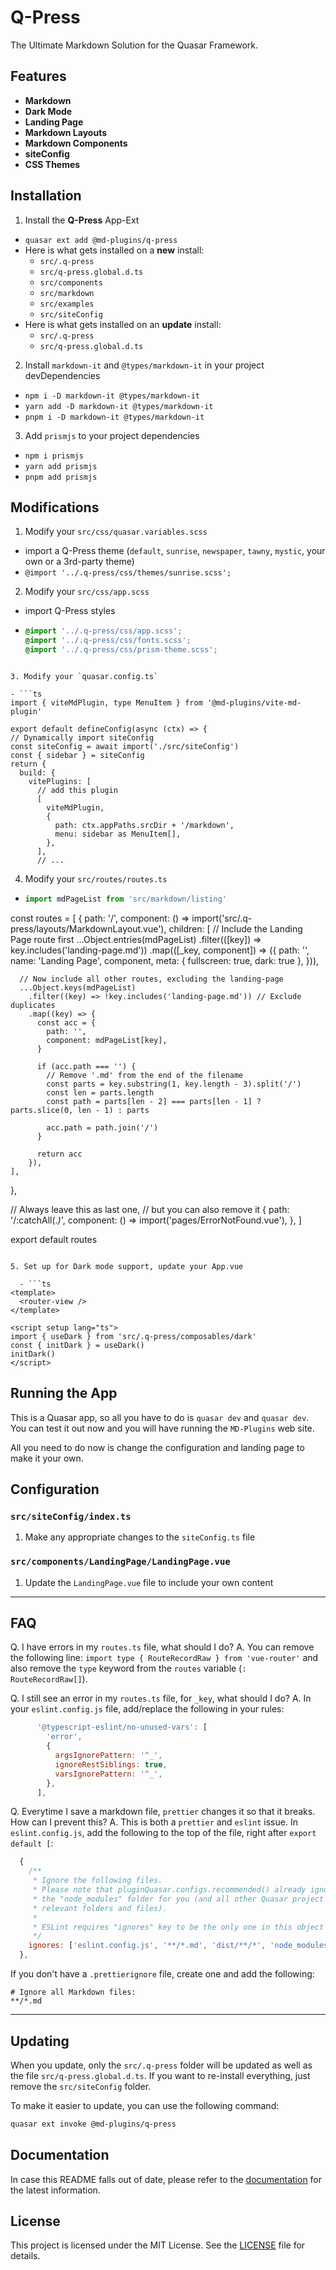 # Q-Press

The Ultimate Markdown Solution for the Quasar Framework.

## Features

- **Markdown**
- **Dark Mode**
- **Landing Page**
- **Markdown Layouts**
- **Markdown Components**
- **siteConfig**
- **CSS Themes**

## Installation

1. Install the **Q-Press** App-Ext

- `quasar ext add @md-plugins/q-press`
- Here is what gets installed on a **new** install:
  - `src/.q-press`
  - `src/q-press.global.d.ts`
  - `src/components`
  - `src/markdown`
  - `src/examples`
  - `src/siteConfig`
- Here is what gets installed on an **update** install:
  - `src/.q-press`
  - `src/q-press.global.d.ts`

2. Install `markdown-it` and `@types/markdown-it` in your project devDependencies

- `npm i -D markdown-it @types/markdown-it`
- `yarn add -D markdown-it @types/markdown-it`
- `pnpm i -D markdown-it @types/markdown-it`

3. Add `prismjs` to your project dependencies

- `npm i prismjs`
- `yarn add prismjs`
- `pnpm add prismjs`

## Modifications

1. Modify your `src/css/quasar.variables.scss`

- import a Q-Press theme (`default`, `sunrise`, `newspaper`, `tawny`, `mystic`, your own or a 3rd-party theme)
- `@import '../.q-press/css/themes/sunrise.scss';`

2. Modify your `src/css/app.scss`

- import Q-Press styles

- ```scss
  @import '../.q-press/css/app.scss';
  @import '../.q-press/css/fonts.scss';
  @import '../.q-press/css/prism-theme.scss';
  ```

````

3. Modify your `quasar.config.ts`

- ```ts
import { viteMdPlugin, type MenuItem } from '@md-plugins/vite-md-plugin'

export default defineConfig(async (ctx) => {
// Dynamically import siteConfig
const siteConfig = await import('./src/siteConfig')
const { sidebar } = siteConfig
return {
  build: {
    vitePlugins: [
      // add this plugin
      [
        viteMdPlugin,
        {
          path: ctx.appPaths.srcDir + '/markdown',
          menu: sidebar as MenuItem[],
        },
      ],
      // ...
````

4. Modify your `src/routes/routes.ts`

- ```ts
  import mdPageList from 'src/markdown/listing'
  ```

const routes = [
{
path: '/',
component: () => import('src/.q-press/layouts/MarkdownLayout.vue'),
children: [
// Include the Landing Page route first
...Object.entries(mdPageList)
.filter(([key]) => key.includes('landing-page.md'))
.map(([_key, component]) => ({
path: '',
name: 'Landing Page',
component,
meta: { fullscreen: true, dark: true },
})),

      // Now include all other routes, excluding the landing-page
      ...Object.keys(mdPageList)
        .filter((key) => !key.includes('landing-page.md')) // Exclude duplicates
        .map((key) => {
          const acc = {
            path: '',
            component: mdPageList[key],
          }

          if (acc.path === '') {
            // Remove '.md' from the end of the filename
            const parts = key.substring(1, key.length - 3).split('/')
            const len = parts.length
            const path = parts[len - 2] === parts[len - 1] ? parts.slice(0, len - 1) : parts

            acc.path = path.join('/')
          }

          return acc
        }),
    ],

},

// Always leave this as last one,
// but you can also remove it
{
path: '/:catchAll(._)_',
component: () => import('pages/ErrorNotFound.vue'),
},
]

export default routes

````

5. Set up for Dark mode support, update your App.vue

  - ```ts
<template>
  <router-view />
</template>

<script setup lang="ts">
import { useDark } from 'src/.q-press/composables/dark'
const { initDark } = useDark()
initDark()
</script>
````

## Running the App

This is a Quasar app, so all you have to do is `quasar dev` and `quasar dev`. You can test it out now and you will have running the `MD-Plugins` web site.

All you need to do now is change the configuration and landing page to make it your own.

## Configuration

### `src/siteConfig/index.ts`

1. Make any appropriate changes to the `siteConfig.ts` file

### `src/components/LandingPage/LandingPage.vue`

1. Update the `LandingPage.vue` file to include your own content

---

## FAQ

Q. I have errors in my `routes.ts` file, what should I do?
A. You can remove the following line: `import type { RouteRecordRaw } from 'vue-router'` and also remove the `type` keyword from the `routes` variable (`: RouteRecordRaw[]`).

Q. I still see an error in my `routes.ts` file, for `_key`, what should I do?
A. In your `eslint.config.js` file, add/replace the following in your rules:

```js
      '@typescript-eslint/no-unused-vars': [
        'error',
        {
          argsIgnorePattern: '^_',
          ignoreRestSiblings: true,
          varsIgnorePattern: '^_',
        },
      ],
```

Q. Everytime I save a markdown file, `prettier` changes it so that it breaks. How can I prevent this?
A. This is both a `prettier` and `eslint` issue. In `eslint.config.js`, add the following to the top of the file, right after `export default [`:

```js
  {
    /**
     * Ignore the following files.
     * Please note that pluginQuasar.configs.recommended() already ignores
     * the "node_modules" folder for you (and all other Quasar project
     * relevant folders and files).
     *
     * ESLint requires "ignores" key to be the only one in this object
     */
    ignores: ['eslint.config.js', '**/*.md', 'dist/**/*', 'node_modules'],
  },
```

If you don't have a `.prettierignore` file, create one and add the following:

```
# Ignore all Markdown files:
**/*.md
```

---

## Updating

When you update, only the `src/.q-press` folder will be updated as well as the file `src/q-press.global.d.ts`. If you want to re-install everything, just remove the `src/siteConfig` folder.

To make it easier to update, you can use the following command:

```bash
quasar ext invoke @md-plugins/q-press
```

## Documentation

In case this README falls out of date, please refer to the [documentation](https://md-plugins.netlify.app/quasar-app-extensions/qpress/overview) for the latest information.

## License

This project is licensed under the MIT License. See the [LICENSE](LICENSE.md) file for details.
